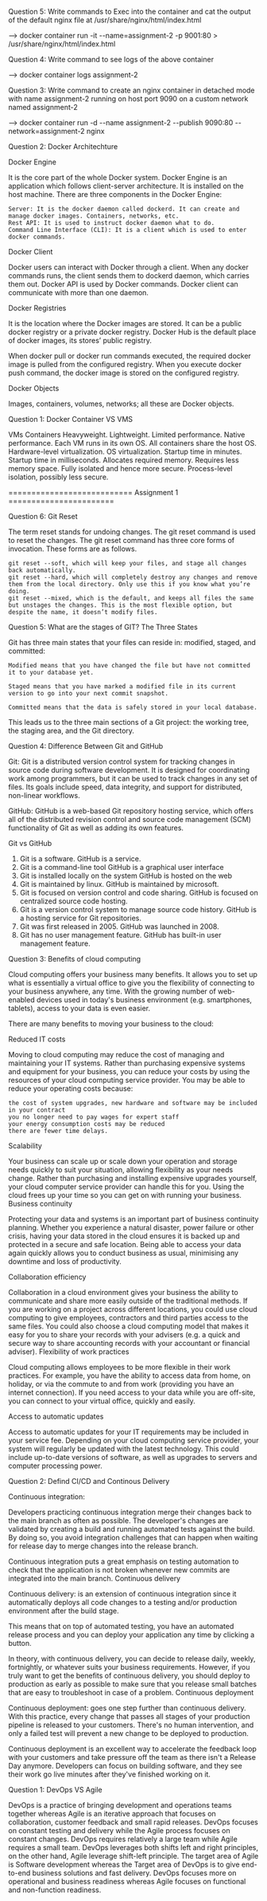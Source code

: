 Question 5: Write commands to Exec into the container and cat the output of the default nginx file at /usr/share/nginx/html/index.html

--> docker container run -it --name=assignment-2 -p 9001:80 > /usr/share/nginx/html/index.html

Question 4: Write command to see logs of the above container

--> docker container logs assignment-2

Question 3: Write command to create an nginx container in detached mode with name assignment-2 running on host port 9090 on a custom network named assignment-2

--> docker container run -d --name assignment-2 --publish 9090:80 --network=assignment-2 nginx

Question 2: Docker Architechture

Docker Engine

It is the core part of the whole Docker system. Docker Engine is an application which follows client-server architecture. It is installed on the host machine. There are three components in the Docker Engine:

    Server: It is the docker daemon called dockerd. It can create and manage docker images. Containers, networks, etc.
    Rest API: It is used to instruct docker daemon what to do.
    Command Line Interface (CLI): It is a client which is used to enter docker commands. 

Docker Client

Docker users can interact with Docker through a client. When any docker commands runs, the client sends them to dockerd daemon, which carries them out. Docker API is used by Docker commands. Docker client can communicate with more than one daemon.

Docker Registries

It is the location where the Docker images are stored. It can be a public docker registry or a private docker registry. Docker Hub is the default place of docker images, its stores’ public registry. 

When docker pull or docker run commands executed, the required docker image is pulled from the configured registry. When you execute docker push command, the docker image is stored on the configured registry.

Docker Objects

Images, containers, volumes, networks; all these are Docker objects.


Question 1: Docker Container VS VMS

VMs	                                           Containers
Heavyweight.	                        Lightweight.
Limited performance.	                Native performance.
Each VM runs in its own OS.	            All containers share the host OS.
Hardware-level virtualization.	        OS virtualization.
Startup time in minutes.	            Startup time in milliseconds.
Allocates required memory.	            Requires less memory space.
Fully isolated and hence more secure.	Process-level isolation, possibly less secure.

=========================== Assignment 1 =======================

Question 6: Git Reset

The term reset stands for undoing changes. The git reset command is used to reset the changes. The git reset command has three core forms of invocation. These forms are as follows.

    
    git reset --soft, which will keep your files, and stage all changes back automatically.
    git reset --hard, which will completely destroy any changes and remove them from the local directory. Only use this if you know what you’re doing.
    git reset --mixed, which is the default, and keeps all files the same but unstages the changes. This is the most flexible option, but despite the name, it doesn’t modify files.


Question 5: What are the stages of GIT?
The Three States

 Git has three main states that your files can reside in: modified, staged, and committed:

    Modified means that you have changed the file but have not committed it to your database yet.

    Staged means that you have marked a modified file in its current version to go into your next commit snapshot.

    Committed means that the data is safely stored in your local database.

This leads us to the three main sections of a Git project: the working tree, the staging area, and the Git directory.

Question 4: Difference Between Git and GitHub

Git: Git is a distributed version control system for tracking changes in source code during software development. It is designed for coordinating work among programmers, but it can be used to track changes in any set of files. Its goals include speed, data integrity, and support for distributed, non-linear workflows.

GitHub: GitHub is a web-based Git repository hosting service, which offers all of the distributed revision control and source code management (SCM) functionality of Git as well as adding its own features.

Git vs	GitHub
1.	Git is a software.	GitHub is a service.
2.	Git is a command-line tool	GitHub is a graphical user interface
3.	Git is installed locally on the system	GitHub is hosted on the web
4.	Git is maintained by linux.	GitHub is maintained by microsoft.
5.	Git is focused on version control and code sharing.	GitHub is focused on centralized source code hosting.
6.	Git is a version control system to manage source code history.	GitHub is a hosting service for Git repositories.
7.	Git was first released in 2005.	GitHub was launched in 2008.
8.	Git has no user management feature.	GitHub has built-in user management feature.

Question 3: Benefits of cloud computing

Cloud computing offers your business many benefits. It allows you to set up what is essentially a virtual office to give you the flexibility of connecting to your business anywhere, any time. With the growing number of web-enabled devices used in today's business environment (e.g. smartphones, tablets), access to your data is even easier.

There are many benefits to moving your business to the cloud:

Reduced IT costs

Moving to cloud computing may reduce the cost of managing and maintaining your IT systems. Rather than purchasing expensive systems and equipment for your business, you can reduce your costs by using the resources of your cloud computing service provider. You may be able to reduce your operating costs because:

    the cost of system upgrades, new hardware and software may be included in your contract
    you no longer need to pay wages for expert staff
    your energy consumption costs may be reduced
    there are fewer time delays.

Scalability

Your business can scale up or scale down your operation and storage needs quickly to suit your situation, allowing flexibility as your needs change. Rather than purchasing and installing expensive upgrades yourself, your cloud computer service provider can handle this for you. Using the cloud frees up your time so you can get on with running your business.
Business continuity

Protecting your data and systems is an important part of business continuity planning. Whether you experience a natural disaster, power failure or other crisis, having your data stored in the cloud ensures it is backed up and protected in a secure and safe location. Being able to access your data again quickly allows you to conduct business as usual, minimising any downtime and loss of productivity.

Collaboration efficiency

Collaboration in a cloud environment gives your business the ability to communicate and share more easily outside of the traditional methods. If you are working on a project across different locations, you could use cloud computing to give employees, contractors and third parties access to the same files. You could also choose a cloud computing model that makes it easy for you to share your records with your advisers (e.g. a quick and secure way to share accounting records with your accountant or financial adviser).
Flexibility of work practices

Cloud computing allows employees to be more flexible in their work practices. For example, you have the ability to access data from home, on holiday, or via the commute to and from work (providing you have an internet connection). If you need access to your data while you are off-site, you can connect to your virtual office, quickly and easily.

Access to automatic updates

Access to automatic updates for your IT requirements may be included in your service fee. Depending on your cloud computing service provider, your system will regularly be updated with the latest technology. This could include up-to-date versions of software, as well as upgrades to servers and computer processing power.


Question 2: Defind CI/CD and Continous Delivery

Continuous integration:

Developers practicing continuous integration merge their changes back to the main branch as often as possible. The developer's changes are validated by creating a build and running automated tests against the build. By doing so, you avoid integration challenges that can happen when waiting for release day to merge changes into the release branch.

Continuous integration puts a great emphasis on testing automation to check that the application is not broken whenever new commits are integrated into the main branch.
Continuous delivery

Continuous delivery: is an extension of continuous integration since it automatically deploys all code changes to a testing and/or production environment after the build stage. 

This means that on top of automated testing, you have an automated release process and you can deploy your application any time by clicking a button.

In theory, with continuous delivery, you can decide to release daily, weekly, fortnightly, or whatever suits your business requirements. However, if you truly want to get the benefits of continuous delivery, you should deploy to production as early as possible to make sure that you release small batches that are easy to troubleshoot in case of a problem.
Continuous deployment

Continuous deployment: goes one step further than continuous delivery. With this practice, every change that passes all stages of your production pipeline is released to your customers. There's no human intervention, and only a failed test will prevent a new change to be deployed to production.

Continuous deployment is an excellent way to accelerate the feedback loop with your customers and take pressure off the team as there isn't a Release Day anymore. Developers can focus on building software, and they see their work go live minutes after they've finished working on it.


Question 1: DevOps VS Agile

DevOps is a practice of bringing development and operations teams together whereas Agile is an iterative approach that focuses on collaboration, customer feedback and small rapid releases.
DevOps focuses on constant testing and delivery while the Agile process focuses on constant changes.
DevOps requires relatively a large team while Agile requires a small team.
DevOps leverages both shifts left and right principles, on the other hand, Agile leverage shift-left principle.
The target area of Agile is Software development whereas the Target area of DevOps is to give end-to-end business solutions and fast delivery.
DevOps focuses more on operational and business readiness whereas Agile focuses on functional and non-function readiness.

